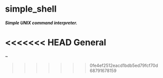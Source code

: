 # simple_shell

##### **Simple UNIX command interpreter.**
<<<<<<< HEAD
General
=======
~

>>>>>>> 0fe4ef2512eacd1bdb5ed79fcf70d68791678159
